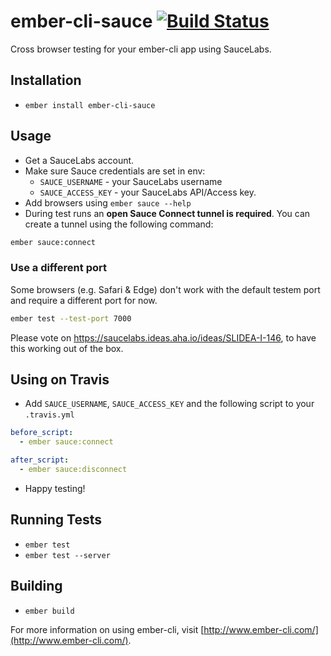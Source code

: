 # ember-cli-sauce [![Build Status](https://travis-ci.org/johanneswuerbach/ember-cli-sauce.svg?branch=master)](https://travis-ci.org/johanneswuerbach/ember-cli-sauce)

Cross browser testing for your ember-cli app using SauceLabs.

## Installation

* `ember install ember-cli-sauce`

## Usage

* Get a SauceLabs account.
* Make sure Sauce credentials are set in env:
  * `SAUCE_USERNAME` - your SauceLabs username
  * `SAUCE_ACCESS_KEY` - your SauceLabs API/Access key.
* Add browsers using `ember sauce --help`
* During test runs an **open Sauce Connect tunnel is required**. You can create a tunnel using the following command:
```bash
ember sauce:connect
```

### Use a different port 
Some browsers (e.g. Safari & Edge) don't work with the default testem port and require a different port for now.
```bash
ember test --test-port 7000
```

Please vote on https://saucelabs.ideas.aha.io/ideas/SLIDEA-I-146, to have this working out of the box.

## Using on Travis
* Add `SAUCE_USERNAME`, `SAUCE_ACCESS_KEY` and the following script to your `.travis.yml`
```yaml
before_script:
  - ember sauce:connect

after_script:
  - ember sauce:disconnect
```
* Happy testing!

## Running Tests

* `ember test`
* `ember test --server`

## Building

* `ember build`

For more information on using ember-cli, visit [http://www.ember-cli.com/](http://www.ember-cli.com/).
